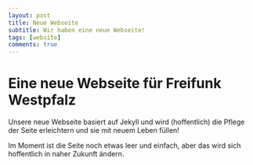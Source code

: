 ```yaml
---
layout: post
title: Neue Webseite
subtitle: Wir haben eine neue Webseite!
tags: [website]
comments: true
---
```


# Eine neue Webseite für Freifunk Westpfalz

Unsere neue Webseite basiert auf Jekyll und wird (hoffentlich) die Pflege der Seite erleichtern und sie mit neuem Leben füllen!

Im Moment ist die Seite noch etwas leer und einfach, aber das wird sich hoffentlich in naher Zukunft ändern.